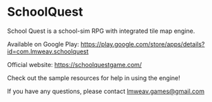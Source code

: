 # SchoolQuest
School Quest is a school-sim RPG with integrated tile map engine.


Available on Google Play: https://play.google.com/store/apps/details?id=com.lmweav.schoolquest


Official website: https://schoolquestgame.com/


Check out the sample resources for help in using the engine!


If you have any questions, please contact lmweav.games@gmail.com
